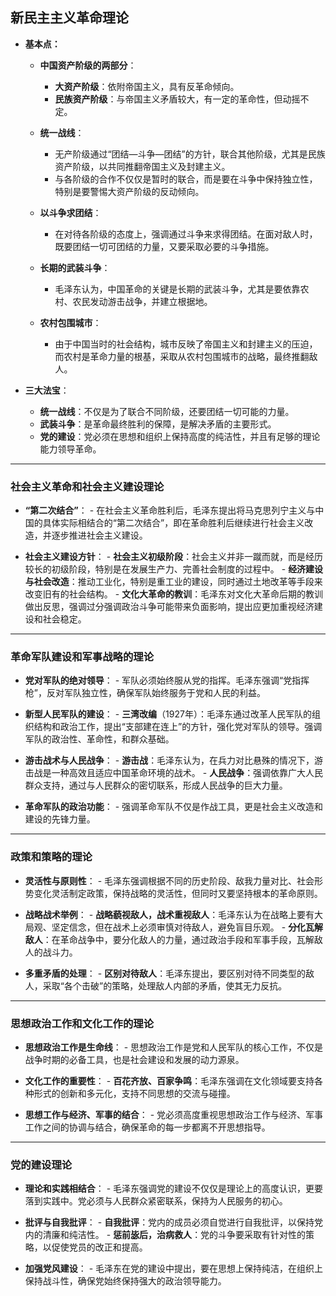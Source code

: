 
## **新民主主义革命理论**

- **基本点：**
    - **中国资产阶级的两部分**：
         - **大资产阶级**：依附帝国主义，具有反革命倾向。
         - **民族资产阶级**：与帝国主义矛盾较大，有一定的革命性，但动摇不定。
    
    - **统一战线**：
         - 无产阶级通过“团结—斗争—团结”的方针，联合其他阶级，尤其是民族资产阶级，以共同推翻帝国主义及封建主义。
         - 与各阶级的合作不仅仅是暂时的联合，而是要在斗争中保持独立性，特别是要警惕大资产阶级的反动倾向。

    - **以斗争求团结**：
         - 在对待各阶级的态度上，强调通过斗争来求得团结。在面对敌人时，既要团结一切可团结的力量，又要采取必要的斗争措施。

    - **长期的武装斗争**：
         - 毛泽东认为，中国革命的关键是长期的武装斗争，尤其是要依靠农村、农民发动游击战争，并建立根据地。
    
    - **农村包围城市**：
         - 由于中国当时的社会结构，城市反映了帝国主义和封建主义的压迫，而农村是革命力量的根基，采取从农村包围城市的战略，最终推翻敌人。

- **三大法宝**：
    - **统一战线**：不仅是为了联合不同阶级，还要团结一切可能的力量。
    - **武装斗争**：是革命最终胜利的保障，是解决矛盾的主要形式。
    - **党的建设**：党必须在思想和组织上保持高度的纯洁性，并且有足够的理论能力领导革命。

---

### **社会主义革命和社会主义建设理论**

- **“第二次结合”**：
      - 在社会主义革命胜利后，毛泽东提出将马克思列宁主义与中国的具体实际相结合的“第二次结合”，即在革命胜利后继续进行社会主义改造，并逐步推进社会主义建设。

- **社会主义建设方针**：
      - **社会主义初级阶段**：社会主义并非一蹴而就，而是经历较长的初级阶段，特别是在发展生产力、完善社会制度的过程中。
      - **经济建设与社会改造**：推动工业化，特别是重工业的建设，同时通过土地改革等手段来改变旧有的社会结构。
      - **文化大革命的教训**：毛泽东对文化大革命后期的教训做出反思，强调过分强调政治斗争可能带来负面影响，提出应更加重视经济建设和社会稳定。

---

### **革命军队建设和军事战略的理论**

- **党对军队的绝对领导**：
      - 军队必须始终服从党的指挥。毛泽东强调“党指挥枪”，反对军队独立性，确保军队始终服务于党和人民的利益。
  
- **新型人民军队的建设**：
      - **三湾改编**（1927年）：毛泽东通过改革人民军队的组织结构和政治工作，提出“支部建在连上”的方针，强化党对军队的领导。强调军队的政治性、革命性，和群众基础。

- **游击战术与人民战争**：
      - **游击战**：毛泽东认为，在兵力对比悬殊的情况下，游击战是一种高效且适应中国革命环境的战术。
      - **人民战争**：强调依靠广大人民群众支持，通过与人民群众的密切联系，形成人民战争的巨大力量。

- **革命军队的政治功能**：
      - 强调革命军队不仅是作战工具，更是社会主义改造和建设的先锋力量。

---

### **政策和策略的理论**

- **灵活性与原则性**：
      - 毛泽东强调根据不同的历史阶段、敌我力量对比、社会形势变化灵活制定政策，保持战略的灵活性，但同时又要坚持根本的革命原则。

- **战略战术举例**：
      - **战略藐视敌人，战术重视敌人**：毛泽东认为在战略上要有大局观、坚定信念，但在战术上必须审慎对待敌人，避免盲目乐观。
      - **分化瓦解敌人**：在革命战争中，要分化敌人的力量，通过政治手段和军事手段，瓦解敌人的战斗力。

- **多重矛盾的处理**：
      - **区别对待敌人**：毛泽东提出，要区别对待不同类型的敌人，采取“各个击破”的策略，处理敌人内部的矛盾，使其无力反抗。

---

### **思想政治工作和文化工作的理论**

- **思想政治工作是生命线**：
      - 思想政治工作是党和人民军队的核心工作，不仅是战争时期的必备工具，也是社会建设和发展的动力源泉。
  
- **文化工作的重要性**：
      - **百花齐放、百家争鸣**：毛泽东强调在文化领域要支持各种形式的创新和多元化，支持不同思想的交流与碰撞。
  
- **思想工作与经济、军事的结合**：
      - 党必须高度重视思想政治工作与经济、军事工作之间的协调与结合，确保革命的每一步都离不开思想指导。

---

### **党的建设理论**

- **理论和实践相结合**：
      - 毛泽东强调党的建设不仅仅是理论上的高度认识，更要落到实践中。党必须与人民群众紧密联系，保持为人民服务的初心。
  
- **批评与自我批评**：
      - **自我批评**：党内的成员必须自觉进行自我批评，以保持党内的清廉和纯洁性。
      - **惩前毖后，治病救人**：党的斗争要采取有针对性的策略，以促使党员的改正和提高。

- **加强党风建设**：
      - 毛泽东在党的建设中提出，要在思想上保持纯洁，在组织上保持战斗性，确保党始终保持强大的政治领导能力。
